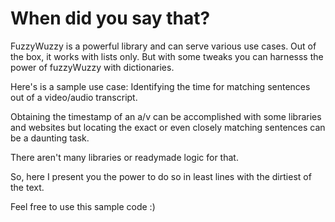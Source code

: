 # When did you say that?

FuzzyWuzzy is a powerful library and can serve various use cases.
Out of the box, it works with lists only.
But with some tweaks you can harnesss the power of fuzzyWuzzy with dictionaries.

Here's is a sample use case:
Identifying the time for matching sentences out of a video/audio transcript. 

Obtaining the timestamp of an a/v can be accomplished with some libraries and websites but locating the exact or even closely matching sentences can be a daunting task.

There aren't many libraries or readymade logic for that.

So, here I present you the power to do so in least lines with the dirtiest of the text.

Feel free to use this sample code :)

